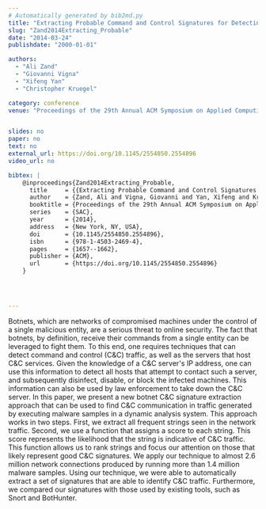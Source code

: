 ```yaml
---
# Automatically generated by bib2md.py
title: "Extracting Probable Command and Control Signatures for Detecting Botnets"
slug: "Zand2014Extracting_Probable"
date: "2014-03-24"
publishdate: "2000-01-01"

authors:
  - "Ali Zand"
  - "Giovanni Vigna"
  - "Xifeng Yan"
  - "Christopher Kruegel"

category: conference
venue: "Proceedings of the 29th Annual ACM Symposium on Applied Computing (SAC)"


slides: no
paper: no
text: no
external_url: https://doi.org/10.1145/2554850.2554896
video_url: no

bibtex: |
    @inproceedings{Zand2014Extracting_Probable,
      title     = {{Extracting Probable Command and Control Signatures for Detecting Botnets}},
      author    = {Zand, Ali and Vigna, Giovanni and Yan, Xifeng and Kruegel, Christopher},
      booktitle = {Proceedings of the 29th Annual ACM Symposium on Applied Computing},
      series    = {SAC},
      year      = {2014},
      address   = {New York, NY, USA},
      doi       = {10.1145/2554850.2554896},
      isbn      = {978-1-4503-2469-4},
      pages     = {1657--1662},
      publisher = {ACM},
      url       = {https://doi.org/10.1145/2554850.2554896}
    }




---
```


Botnets, which are networks of compromised machines under the control of a single malicious entity, are a serious threat to online security. The fact that botnets, by definition, receive their commands from a single entity can be leveraged to fight them. To this end, one requires techniques that can detect command and control (C&C) traffic, as well as the servers that host C&C services. Given the knowledge of a C&C server's IP address, one can use this information to detect all hosts that attempt to contact such a server, and subsequently disinfect, disable, or block the infected machines. This information can also be used by law enforcement to take down the C&C server. In this paper, we present a new botnet C&C signature extraction approach that can be used to find C&C communication in traffic generated by executing malware samples in a dynamic analysis system. This approach works in two steps. First, we extract all frequent strings seen in the network traffic. Second, we use a function that assigns a score to each string. This score represents the likelihood that the string is indicative of C&C traffic. This function allows us to rank strings and focus our attention on those that likely represent good C&C signatures. We apply our technique to almost 2.6 million network connections produced by running more than 1.4 million malware samples. Using our technique, we were able to automatically extract a set of signatures that are able to identify C&C traffic. Furthermore, we compared our signatures with those used by existing tools, such as Snort and BotHunter.